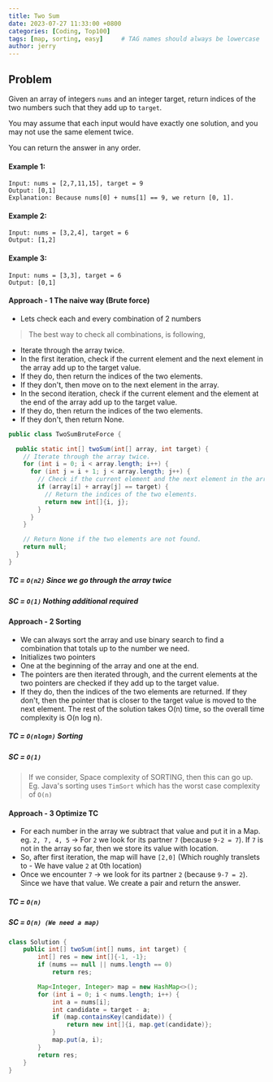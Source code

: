```yaml
---
title: Two Sum
date: 2023-07-27 11:33:00 +0800
categories: [Coding, Top100]
tags: [map, sorting, easy]     # TAG names should always be lowercase
author: jerry
---
```


## Problem

Given an array of integers `nums` and an integer target, return indices of the two numbers such that they add up
to `target`.

You may assume that each input would have exactly one solution, and you may not use the same element twice.

You can return the answer in any order.

#### Example 1:

```textmate
Input: nums = [2,7,11,15], target = 9
Output: [0,1]
Explanation: Because nums[0] + nums[1] == 9, we return [0, 1].
```

#### Example 2:

```textmate
Input: nums = [3,2,4], target = 6
Output: [1,2]
```

#### Example 3:

```textmate
Input: nums = [3,3], target = 6
Output: [0,1]
```
#### Approach - 1 The naive way (Brute force)

- Lets check each and every combination of 2 numbers
>The best way to check all combinations, is following,
- Iterate through the array twice.
- In the first iteration, check if the current element and the next element in the array add up to the target value.
- If they do, then return the indices of the two elements.
- If they don't, then move on to the next element in the array.
- In the second iteration, check if the current element and the element at the end of the array add up to the target value.
- If they do, then return the indices of the two elements.
- If they don't, then return None.

```java
public class TwoSumBruteForce {

  public static int[] twoSum(int[] array, int target) {
    // Iterate through the array twice.
    for (int i = 0; i < array.length; i++) {
      for (int j = i + 1; j < array.length; j++) {
        // Check if the current element and the next element in the array add up to the target value.
        if (array[i] + array[j] == target) {
          // Return the indices of the two elements.
          return new int[]{i, j};
        }
      }
    }

    // Return None if the two elements are not found.
    return null;
  }
}
```

##### TC = `O(n2)` Since we go through the array twice
##### SC = `O(1)` Nothing additional required

#### Approach - 2 Sorting

- We can always sort the array and use binary search to find a combination that totals up to the number we need.
- Initializes two pointers
- One at the beginning of the array and one at the end. 
- The pointers are then iterated through, and the current elements at the two pointers are checked if they add up to the target value. 
- If they do, then the indices of the two elements are returned. If they don't, then the pointer that is closer to the target value is moved to the next element.
 The rest of the solution takes O(n) time, so the overall time complexity is O(n log n).
##### TC = `O(nlogn)` Sorting
##### SC = `O(1)` 
> If we consider, Space complexity of SORTING, then this can go up. Eg. Java's sorting uses `TimSort` which has the worst case complexity of `O(n)`

#### Approach - 3 Optimize TC

- For each number in the array we subtract that value and put it in a Map.
  eg.
  `2, 7, 4, 5` -> For `2` we look for its partner `7` (because `9-2 = 7`). If `7` is not in the array so far, then we store its value with location.
- So, after first iteration, the map will have `[2,0]` (Which roughly translets to - We have value `2` at 0th location)
- Once we encounter `7` -> we look for its partner `2` (because `9-7 = 2`). Since we have that value. We create a pair and return the answer.

##### TC = `O(n)`
##### SC = `O(n) (We need a map)`

```java
class Solution {
    public int[] twoSum(int[] nums, int target) {
        int[] res = new int[]{-1, -1};
        if (nums == null || nums.length == 0)
            return res;

        Map<Integer, Integer> map = new HashMap<>();
        for (int i = 0; i < nums.length; i++) {
            int a = nums[i];
            int candidate = target - a;
            if (map.containsKey(candidate)) {
                return new int[]{i, map.get(candidate)};
            }
            map.put(a, i);
        }
        return res;
    }
}
```



